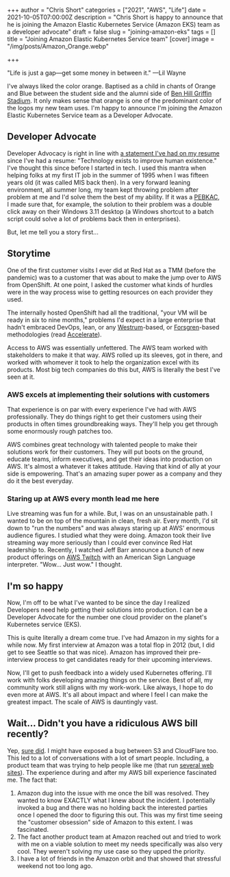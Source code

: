 +++
author = "Chris Short"
categories = ["2021", "AWS", "Life"]
date = 2021-10-05T07:00:00Z
description = "Chris Short is happy to announce that he is joining the Amazon Elastic Kubernetes Service (Amazon EKS) team as a developer advocate"
draft = false
slug = "joining-amazon-eks"
tags = []
title = "Joining Amazon Elastic Kubernetes Service team"
[cover]
image = "/img/posts/Amazon_Orange.webp"

+++

"Life is just a gap—get some money in between it." —Lil Wayne

I've always liked the color orange. Baptised as a child in chants of Orange and Blue between the student side and the alumni side of [Ben Hill Griffin Stadium](https://en.wikipedia.org/wiki/Ben_Hill_Griffin_Stadium). It only makes sense that orange is one of the predominant color of the logos my new team uses. I'm happy to announce I'm joining the Amazon Elastic Kubernetes Service team as a Developer Advocate.

## Developer Advocate

Developer Advocacy is right in line with [a statement I've had on my resume](/resume/) since I've had a resume: "Technology exists to improve human existence." I've thought this since before I started in tech. I used this mantra when helping folks at my first IT job in the summer of 1995 when I was fifteen years old (it was called MIS back then). In a very forward leaning environment, all summer long, my team kept throwing problem after problem at me and I'd solve them the best of my ability. If it was a [PEBKAC](https://www.computerhope.com/jargon/p/pebkac.htm), I made sure that, for example, the solution to their problem was a double click away on their Windows 3.11 desktop (a Windows shortcut to a batch script could solve a lot of problems back then in enterprises).

But, let me tell you a story first...

## Storytime

One of the first customer visits I ever did at Red Hat as a TMM (before the pandemic) was to a customer that was about to make the jump over to AWS from OpenShift. At one point, I asked the customer what kinds of hurdles were in the way process wise to getting resources on each provider they used.

The internally hosted OpenShift had all the traditional, "your VM will be ready in six to nine months," problems I'd expect in a large enterprise that hadn't embraced DevOps, lean, or any [Westrum](https://itrevolution.com/westrums-organizational-model-in-tech-orgs/)-based, or [Forsgren](https://nicolefv.com/)-based methodologies (read [Accelerate](https://amzn.to/2LQSZ3D)).

Access to AWS was essentially unfettered. The AWS team worked with stakeholders to make it that way. AWS rolled up its sleeves, got in there, and worked with whomever it took to help the organization excel with its products. Most big tech companies do this but, AWS is literally the best I've seen at it.

### AWS excels at implementing their solutions with customers

That experience is on par with every experience I've had with AWS professionally. They do things right to get their customers using their products in often times groundbreaking ways. They'll help you get through some enormously rough patches too.

AWS combines great technology with talented people to make their solutions work for their customers. They will put boots on the ground, educate teams, inform executives, and get their ideas into production on AWS. It's almost a whatever it takes attitude. Having that kind of ally at your side is empowering. That's an amazing super power as a company and they do it the best everyday.

### Staring up at AWS every month lead me here

Live streaming was fun for a while. But, I was on an unsustainable path. I wanted to be on top of the mountain in clean, fresh air. Every month, I'd sit down to "run the numbers" and was always staring up at AWS' enormous audience figures. I studied what they were doing. Amazon took their live streaming way more seriously than I could ever convince Red Hat leadership to. Recently, I watched Jeff Barr announce a *bunch* of new product offerings on [AWS Twitch](https://twitch.tv/aws) with an American Sign Language interpreter. "Wow... Just wow." I thought.

## I'm so happy

Now, I'm off to be what I've wanted to be since the day I realized Developers need help getting their solutions into production. I can be a Developer Advocate for the number one cloud provider on the planet's Kubernetes service (EKS).

This is quite literally a dream come true. I've had Amazon in my sights for a while now. My first interview at Amazon was a total flop in 2012 (but, I did get to see Seattle so that was nice). Amazon has improved their pre-interview process to get candidates ready for their upcoming interviews.

Now, I'll get to push feedback into a widely used Kubernetes offering. I'll work with folks developing amazing things on the service. Best of all, my community work still aligns with my work-work. Like always, I hope to do even more at AWS. It's all about impact and where I feel I can make the greatest impact. The scale of AWS is dauntingly vast.

## Wait... Didn't you have a ridiculous AWS bill recently?

Yep, [sure did](/the-aws-bill-heard-around-the-world/). I might have exposed a bug between S3 and CloudFlare too. This led to a lot of conversations with a lot of smart people. Including, a product team that was trying to help people like me (that run [several web sites](/projects/)). The experience during and after my AWS bill experience fascinated me. The fact that:

1. Amazon dug into the issue with me once the bill was resolved. They wanted to know EXACTLY what I knew about the incident. I potentially invoked a bug and there was no holding back the interested parties once I opened the door to figuring this out. This was my first time seeing the "customer obsession" side of Amazon to this extent. I was fascinated.
1. The fact another product team at Amazon reached out and tried to work with me on a viable solution to meet my needs specifically was also very cool. They weren't solving my use case so they upped the priority. 
1. I have a lot of friends in the Amazon orbit and that showed that stressful weekend not too long ago.